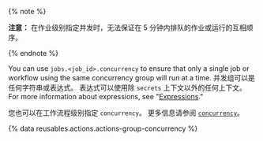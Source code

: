 {% note %}

**注意：** 在作业级别指定并发时，无法保证在 5 分钟内排队的作业或运行的互相顺序。

{% endnote %}

You can use `jobs.<job_id>.concurrency` to ensure that only a single job or workflow using the same concurrency group will run at a time. 并发组可以是任何字符串或表达式。 表达式可以使用除 `secrets` 上下文以外的任何上下文。 For more information about expressions, see "[Expressions](/actions/learn-github-actions/expressions)."

您也可以在工作流程级别指定 `concurrency`。 更多信息请参阅 [`concurrency`](/actions/using-workflows/workflow-syntax-for-github-actions#concurrency)。

{% data reusables.actions.actions-group-concurrency %}
